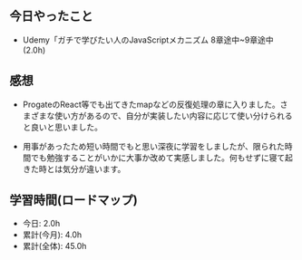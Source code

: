 ## 今日やったこと

+ Udemy「ガチで学びたい人のJavaScriptメカニズム 8章途中~9章途中(2.0h)


## 感想

+ ProgateのReact等でも出てきたmapなどの反復処理の章に入りました。さまざまな使い方があるので、自分が実装したい内容に応じて使い分けられると良いと思いました。

+ 用事があったため短い時間でもと思い深夜に学習をしましたが、限られた時間でも勉強することがいかに大事か改めて実感しました。何もせずに寝て起きた時とは気分が違います。


## 学習時間(ロードマップ)
+ 今日: 2.0h
+ 累計(今月): 4.0h
+ 累計(全体): 45.0h